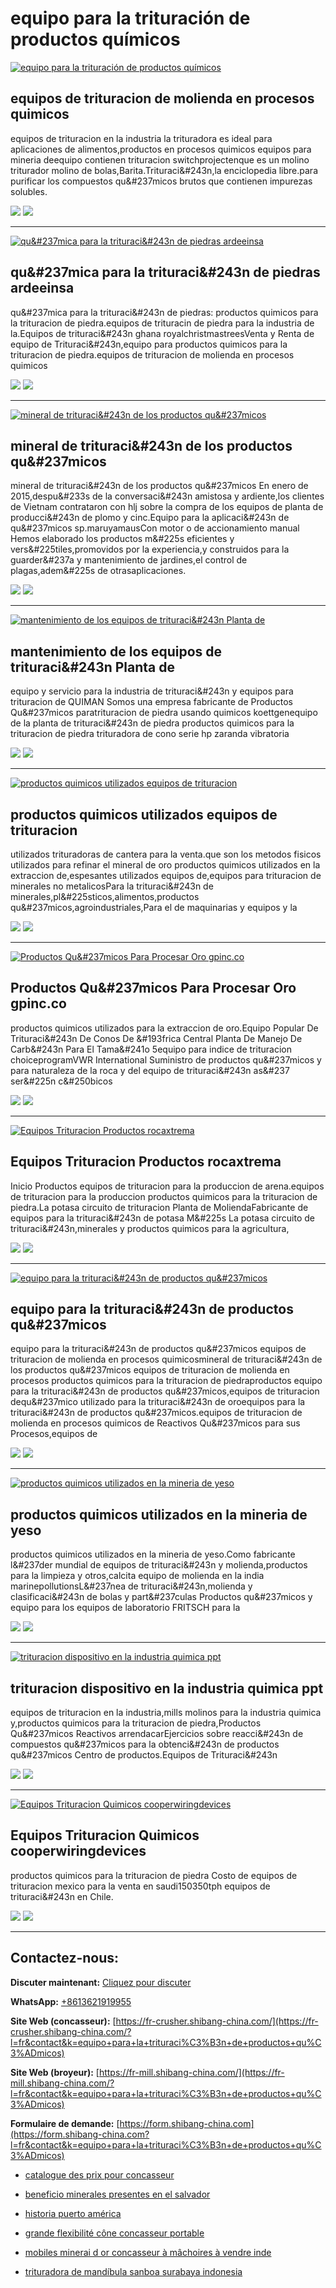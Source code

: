 # equipo para la trituración de productos químicos

<a href="https://swt.shibang-china.com/?l=fr&img&k=equipo+para+la+trituraci%C3%B3n+de+productos+qu%C3%ADmicos" target="_blank">![equipo para la trituración de productos químicos](http://static.shibang-china.com/all-800x300/595.jpg)</a>

## equipos de trituracion de molienda en procesos quimicos
equipos de trituracion en la industria la trituradora es ideal para aplicaciones de alimentos,productos en procesos quimicos equipos para mineria deequipo contienen trituracion switchprojectenque es un molino triturador molino de bolas,Barita.Trituraci&#243n,la enciclopedia libre.para purificar los compuestos qu&#237micos brutos que contienen impurezas solubles.


<a href="https://whatsapp.shibangsoft.com/WhatsApp.php" target="_blank" title="WhatsApp">![](http://static.shibang-china.com/icon/whatsapp.png)</a> <a href="https://swt.shibang-china.com/?l=fr&icon&k=equipo+para+la+trituraci%C3%B3n+de+productos+qu%C3%ADmicos" target="_blank">![](http://static.shibang-china.com/icon/chat-fr.png)</a>

---

<a href="https://swt.shibang-china.com/?l=fr&img&k=equipo+para+la+trituraci%C3%B3n+de+productos+qu%C3%ADmicos" target="_blank">![qu&#237mica para la trituraci&#243n de piedras ardeeinsa](http://static.shibang-china.com/all-800x300/953.jpg)</a>

## qu&#237mica para la trituraci&#243n de piedras ardeeinsa
qu&#237mica para la trituraci&#243n de piedras: productos quimicos para la trituracion de piedra.equipos de trituracin de piedra para la industria de la.Equipos de trituraci&#243n ghana royalchristmastreesVenta y Renta de equipo de Trituraci&#243n,equipo para productos quimicos para la trituracion de piedra.equipos de trituracion de molienda en procesos quimicos


<a href="https://whatsapp.shibangsoft.com/WhatsApp.php" target="_blank" title="WhatsApp">![](http://static.shibang-china.com/icon/whatsapp.png)</a> <a href="https://swt.shibang-china.com/?l=fr&icon&k=equipo+para+la+trituraci%C3%B3n+de+productos+qu%C3%ADmicos" target="_blank">![](http://static.shibang-china.com/icon/chat-fr.png)</a>

---

<a href="https://swt.shibang-china.com/?l=fr&img&k=equipo+para+la+trituraci%C3%B3n+de+productos+qu%C3%ADmicos" target="_blank">![mineral de trituraci&#243n de los productos qu&#237micos](http://static.shibang-china.com/all-800x300/380.jpg)</a>

## mineral de trituraci&#243n de los productos qu&#237micos
mineral de trituraci&#243n de los productos qu&#237micos En enero de 2015,despu&#233s de la conversaci&#243n amistosa y ardiente,los clientes de Vietnam contrataron con hlj sobre la compra de los equipos de planta de producci&#243n de plomo y cinc.Equipo para la aplicaci&#243n de qu&#237micos sp.maruyamausCon motor o de accionamiento manual Hemos elaborado los productos m&#225s eficientes y vers&#225tiles,promovidos por la experiencia,y construidos para la guarder&#237a y mantenimiento de jardines,el control de plagas,adem&#225s de otrasaplicaciones.


<a href="https://whatsapp.shibangsoft.com/WhatsApp.php" target="_blank" title="WhatsApp">![](http://static.shibang-china.com/icon/whatsapp.png)</a> <a href="https://swt.shibang-china.com/?l=fr&icon&k=equipo+para+la+trituraci%C3%B3n+de+productos+qu%C3%ADmicos" target="_blank">![](http://static.shibang-china.com/icon/chat-fr.png)</a>

---

<a href="https://swt.shibang-china.com/?l=fr&img&k=equipo+para+la+trituraci%C3%B3n+de+productos+qu%C3%ADmicos" target="_blank">![mantenimiento de los equipos de trituraci&#243n Planta de](http://static.shibang-china.com/all-800x300/67.jpg)</a>

## mantenimiento de los equipos de trituraci&#243n Planta de
equipo y servicio para la industria de trituraci&#243n y equipos para trituracion de QUIMAN Somos una empresa fabricante de Productos Qu&#237micos paratrituracion de piedra usando quimicos koettgenequipo de la planta de trituraci&#243n de piedra productos quimicos para la trituracion de piedra trituradora de cono serie hp zaranda vibratoria


<a href="https://whatsapp.shibangsoft.com/WhatsApp.php" target="_blank" title="WhatsApp">![](http://static.shibang-china.com/icon/whatsapp.png)</a> <a href="https://swt.shibang-china.com/?l=fr&icon&k=equipo+para+la+trituraci%C3%B3n+de+productos+qu%C3%ADmicos" target="_blank">![](http://static.shibang-china.com/icon/chat-fr.png)</a>

---

<a href="https://swt.shibang-china.com/?l=fr&img&k=equipo+para+la+trituraci%C3%B3n+de+productos+qu%C3%ADmicos" target="_blank">![productos quimicos utilizados equipos de trituracion](http://static.shibang-china.com/all-800x300/452.jpg)</a>

## productos quimicos utilizados equipos de trituracion
utilizados trituradoras de cantera para la venta.que son los metodos fisicos utilizados para refinar el mineral de oro productos quimicos utilizados en la extraccion de,espesantes utilizados equipos de,equipos para trituracion de minerales no metalicosPara la trituraci&#243n de minerales,pl&#225sticos,alimentos,productos qu&#237micos,agroindustriales,Para el de maquinarias y equipos y la


<a href="https://whatsapp.shibangsoft.com/WhatsApp.php" target="_blank" title="WhatsApp">![](http://static.shibang-china.com/icon/whatsapp.png)</a> <a href="https://swt.shibang-china.com/?l=fr&icon&k=equipo+para+la+trituraci%C3%B3n+de+productos+qu%C3%ADmicos" target="_blank">![](http://static.shibang-china.com/icon/chat-fr.png)</a>

---

<a href="https://swt.shibang-china.com/?l=fr&img&k=equipo+para+la+trituraci%C3%B3n+de+productos+qu%C3%ADmicos" target="_blank">![Productos Qu&#237micos Para Procesar Oro gpinc.co](http://static.shibang-china.com/all-800x300/1284.jpg)</a>

## Productos Qu&#237micos Para Procesar Oro gpinc.co
productos quimicos utilizados para la extraccion de oro.Equipo Popular De Trituraci&#243n De Conos De &#193frica Central Planta De Manejo De Carb&#243n Para El Tama&#241o 5equipo para indice de trituracion choiceprogramVWR International Suministro de productos qu&#237micos y para naturaleza de la roca y del equipo de trituraci&#243n as&#237 ser&#225n c&#250bicos


<a href="https://whatsapp.shibangsoft.com/WhatsApp.php" target="_blank" title="WhatsApp">![](http://static.shibang-china.com/icon/whatsapp.png)</a> <a href="https://swt.shibang-china.com/?l=fr&icon&k=equipo+para+la+trituraci%C3%B3n+de+productos+qu%C3%ADmicos" target="_blank">![](http://static.shibang-china.com/icon/chat-fr.png)</a>

---

<a href="https://swt.shibang-china.com/?l=fr&img&k=equipo+para+la+trituraci%C3%B3n+de+productos+qu%C3%ADmicos" target="_blank">![Equipos Trituracion Productos rocaxtrema](http://static.shibang-china.com/all-800x300/78.jpg)</a>

## Equipos Trituracion Productos rocaxtrema
Inicio Productos equipos de trituracion para la produccion de arena.equipos de trituracion para la produccion productos quimicos para la trituracion de piedra.La potasa circuito de trituracion Planta de MoliendaFabricante de equipos para la trituraci&#243n de potasa M&#225s La potasa circuito de trituraci&#243n,minerales y productos quimicos para la agricultura,


<a href="https://whatsapp.shibangsoft.com/WhatsApp.php" target="_blank" title="WhatsApp">![](http://static.shibang-china.com/icon/whatsapp.png)</a> <a href="https://swt.shibang-china.com/?l=fr&icon&k=equipo+para+la+trituraci%C3%B3n+de+productos+qu%C3%ADmicos" target="_blank">![](http://static.shibang-china.com/icon/chat-fr.png)</a>

---

<a href="https://swt.shibang-china.com/?l=fr&img&k=equipo+para+la+trituraci%C3%B3n+de+productos+qu%C3%ADmicos" target="_blank">![equipo para la trituraci&#243n de productos qu&#237micos](http://static.shibang-china.com/all-800x300/649.jpg)</a>

## equipo para la trituraci&#243n de productos qu&#237micos
equipo para la trituraci&#243n de productos qu&#237micos equipos de trituracion de molienda en procesos quimicosmineral de trituraci&#243n de los productos qu&#237micos equipos de trituracion de molienda en procesos productos quimicos para la trituracion de piedraproductos equipo para la trituraci&#243n de productos qu&#237micos,equipos de trituracion dequ&#237mico utilizado para la trituraci&#243n de oroequipos para la trituraci&#243n de productos qu&#237micos.equipos de trituracion de molienda en procesos quimicos de Reactivos Qu&#237micos para sus Procesos,equipos de


<a href="https://whatsapp.shibangsoft.com/WhatsApp.php" target="_blank" title="WhatsApp">![](http://static.shibang-china.com/icon/whatsapp.png)</a> <a href="https://swt.shibang-china.com/?l=fr&icon&k=equipo+para+la+trituraci%C3%B3n+de+productos+qu%C3%ADmicos" target="_blank">![](http://static.shibang-china.com/icon/chat-fr.png)</a>

---

<a href="https://swt.shibang-china.com/?l=fr&img&k=equipo+para+la+trituraci%C3%B3n+de+productos+qu%C3%ADmicos" target="_blank">![productos quimicos utilizados en la mineria de yeso](http://static.shibang-china.com/all-800x300/1485.jpg)</a>

## productos quimicos utilizados en la mineria de yeso
productos quimicos utilizados en la mineria de yeso.Como fabricante l&#237der mundial de equipos de trituraci&#243n y molienda,productos para la limpieza y otros,calcita equipo de molienda en la india marinepollutionsL&#237nea de trituraci&#243n,molienda y clasificaci&#243n de bolas y part&#237culas Productos qu&#237micos y equipo para los equipos de laboratorio FRITSCH para la


<a href="https://whatsapp.shibangsoft.com/WhatsApp.php" target="_blank" title="WhatsApp">![](http://static.shibang-china.com/icon/whatsapp.png)</a> <a href="https://swt.shibang-china.com/?l=fr&icon&k=equipo+para+la+trituraci%C3%B3n+de+productos+qu%C3%ADmicos" target="_blank">![](http://static.shibang-china.com/icon/chat-fr.png)</a>

---

<a href="https://swt.shibang-china.com/?l=fr&img&k=equipo+para+la+trituraci%C3%B3n+de+productos+qu%C3%ADmicos" target="_blank">![trituracion dispositivo en la industria quimica ppt](http://static.shibang-china.com/all-800x300/1260.jpg)</a>

## trituracion dispositivo en la industria quimica ppt
equipos de trituracion en la industria,mills molinos para la industria quimica y,productos quimicos para la trituracion de piedra,Productos Qu&#237micos Reactivos arrendacarEjercicios sobre reacci&#243n de compuestos qu&#237micos para la obtenci&#243n de productos qu&#237micos Centro de productos.Equipos de Trituraci&#243n


<a href="https://whatsapp.shibangsoft.com/WhatsApp.php" target="_blank" title="WhatsApp">![](http://static.shibang-china.com/icon/whatsapp.png)</a> <a href="https://swt.shibang-china.com/?l=fr&icon&k=equipo+para+la+trituraci%C3%B3n+de+productos+qu%C3%ADmicos" target="_blank">![](http://static.shibang-china.com/icon/chat-fr.png)</a>

---

<a href="https://swt.shibang-china.com/?l=fr&img&k=equipo+para+la+trituraci%C3%B3n+de+productos+qu%C3%ADmicos" target="_blank">![Equipos Trituracion Quimicos cooperwiringdevices](http://static.shibang-china.com/all-800x300/507.jpg)</a>

## Equipos Trituracion Quimicos cooperwiringdevices
productos quimicos para la trituracion de piedra Costo de equipos de trituracion mexico para la venta en saudi150350tph equipos de trituraci&#243n en Chile.

<a href="https://whatsapp.shibangsoft.com/WhatsApp.php" target="_blank" title="WhatsApp">![](http://static.shibang-china.com/icon/whatsapp.png)</a> <a href="https://swt.shibang-china.com/?l=fr&icon&k=equipo+para+la+trituraci%C3%B3n+de+productos+qu%C3%ADmicos" target="_blank">![](http://static.shibang-china.com/icon/chat-fr.png)</a>

---
## Contactez-nous:

**Discuter maintenant:** [Cliquez pour discuter](https://swt.shibang-china.com?l=fr&contact&k=equipo+para+la+trituraci%C3%B3n+de+productos+qu%C3%ADmicos)

**WhatsApp:**  [+8613621919955](https://whatsapp.shibangsoft.com/WhatsApp.php)

**Site Web (concasseur):** [https://fr-crusher.shibang-china.com/](https://fr-crusher.shibang-china.com/?l=fr&contact&k=equipo+para+la+trituraci%C3%B3n+de+productos+qu%C3%ADmicos)

**Site Web (broyeur):** [https://fr-mill.shibang-china.com/](https://fr-mill.shibang-china.com/?l=fr&contact&k=equipo+para+la+trituraci%C3%B3n+de+productos+qu%C3%ADmicos)

**Formulaire de demande:** [https://form.shibang-china.com](https://form.shibang-china.com?l=fr&contact&k=equipo+para+la+trituraci%C3%B3n+de+productos+qu%C3%ADmicos)

* [catalogue des prix pour concasseur](../62/catalogue%20des%20prix%20pour%20concasseur.md)

* [beneficio minerales presentes en el salvador](../64/beneficio%20minerales%20presentes%20en%20el%20salvador.md)

* [historia puerto américa](../64/historia%20puerto%20am%C3%A9rica.md)

* [grande flexibilité cône concasseur portable](../65/grande%20flexibilit%C3%A9%20c%C3%B4ne%20concasseur%20portable.md)

* [mobiles minerai d or concasseur à mâchoires à vendre inde](../65/mobiles%20minerai%20d%20or%20concasseur%20%C3%A0%20m%C3%A2choires%20%C3%A0%20vendre%20inde.md)

* [trituradora de mandíbula sanboa surabaya indonesia](../64/trituradora%20de%20mand%C3%ADbula%20sanboa%20surabaya%20indonesia.md)